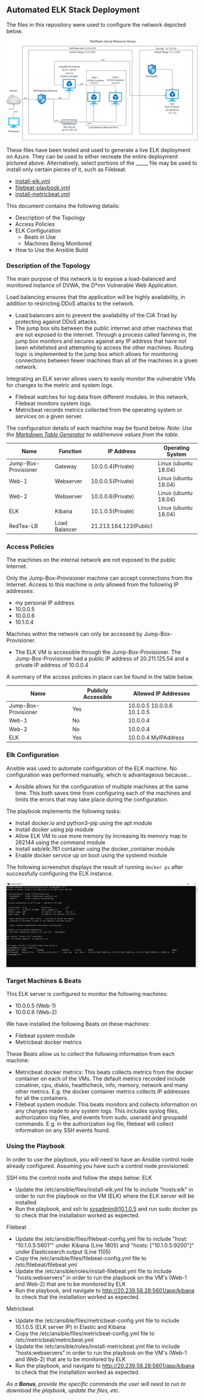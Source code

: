 
## Automated ELK Stack Deployment

The files in this repository were used to configure the network depicted below.

![](Images/Ushany_Network_Diagram.png)

These files have been tested and used to generate a live ELK deployment on Azure. They can be used to either recreate the entire deployment pictured above. Alternatively, select portions of the _____ file may be used to install only certain pieces of it, such as Filebeat.

  - [install-elk.yml](https://github.com/UshanyK/ELK_Stack_Deployment/blob/main/Ansible/install-elk.yml)
  - [filebeat-playbook.yml](https://github.com/UshanyK/ELK_Stack_Deployment/blob/main/Ansible/filebeat-playbook.yml)
  - [install-metricbeat.yml](https://github.com/UshanyK/ELK_Stack_Deployment/blob/main/Ansible/Metricbeat-Playbook.yml)

This document contains the following details:
- Description of the Topology
- Access Policies
- ELK Configuration
  - Beats in Use
  - Machines Being Monitored
- How to Use the Ansible Build


### Description of the Topology

The main purpose of this network is to expose a load-balanced and monitored instance of DVWA, the D*mn Vulnerable Web Application.

Load balancing ensures that the application will be highly availability, in addition to restricting DDoS attacks to the network.
- Load balancers aim to prevent the availability of the CIA Triad by protecting against DDoS attacks.
- The jump box sits between the public internet and other machines that are not exposed to the internet. Through a process called fanning in, the jump box monitors and secures against any IP address that have not been whitelisted and attempting to access the other machines. Routing logic is implemented to the jump box which allows for monitoring connections between fewer machines than all of the machines in a given network.

Integrating an ELK server allows users to easily monitor the vulnerable VMs for changes to the metric and system logs.
- Filebeat watches for log data from different modules. In this network, Filebeat monitors system logs.
- Metricbeat records metrics collected from the operating system or services on a given server.

The configuration details of each machine may be found below.
_Note: Use the [Markdown Table Generator](http://www.tablesgenerator.com/markdown_tables) to add/remove values from the table_.

| Name                 | Function      | IP Address                              | Operating System			 |
|----------------------|---------------|-----------------------------------------|---------------------------------|
| Jump-Box-Provisioner | Gateway       | 10.0.0.4(Private)  | Linux (ubuntu 18.04)            |
| Web-1                | Webserver     | 10.0.0.5(Private)                       | Linux (ubuntu 18.04)            |
| Web-2                | Webserver     | 10.0.0.6(Private)                       | Linux (ubuntu 18.04)            |
| ELK                  | Kibana        | 10.1.0.5(Private) 	  | Linux (ubuntu 18.04)            |
| RedTea-LB            | Load Balancer | 21.213.164.123(Public)                  |              		       |

### Access Policies

The machines on the internal network are not exposed to the public Internet. 

Only the Jump-Box-Provisioner machine can accept connections from the Internet. Access to this machine is only allowed from the following IP addresses:
- my personal IP address
- 10.0.0.5
- 10.0.0.6
- 10.1.0.4

Machines within the network can only be accessed by Jump-Box-Provisioner.
- The ELK VM is accessible through the Jump-Box-Provisioner. The Jump-Box-Provisioner had a public IP address of 20.211.125.54 and a private IP address of 10.0.0.4

A summary of the access policies in place can be found in the table below.

| Name                 | Publicly Accessible | Allowed IP Addresses       |
|----------------------|---------------------|----------------------------|
| Jump-Box-Provisioner | Yes                 | 10.0.0.5 10.0.0.6 10.1.0.5 |
| Web-1                | No                  | 10.0.0.4                   |
| Web-2                | No                  | 10.0.0.4                   |
| ELK                  | Yes                 | 10.0.0.4 MyIPAddress       |

### Elk Configuration

Ansible was used to automate configuration of the ELK machine. No configuration was performed manually, which is advantageous because...
- Ansible allows for the configuration of multiple machines at the same time. This both saves time from configuring each of the machines and limits the errors that may take place during the configuration.

The playbook implements the following tasks:
- Install docker.io and python3-pip using the apt module
- Install docker using pip module
- Allow ELK VM to use more memory by increasing its memory map to 262144 using the command module
- Install seb/elk:761 container using the docker_container module
- Enable docker service up on boot using the systemd module

The following screenshot displays the result of running `docker ps` after successfully configuring the ELK instance.

![](Images/docker_ps.png)

### Target Machines & Beats
This ELK server is configured to monitor the following machines:
- 10.0.0.5 (Web-1)
- 10.0.0.6 (Web-2)

We have installed the following Beats on these machines:
- Filebeat system module
- Metricbeat docker metrics

These Beats allow us to collect the following information from each machine:
- Metricbeat docker metrics: This beats collects metrics from the docker container on each of the VMs. The default metrics recorded include conatiner, cpu, diskio, healthcheck, info, memory, network and many other metrics. E.g. the docker container metrics collects IP addresses for all the containers.
- Filebeat system module: This beats monitors and collects information on any changes made to any system logs. This includes syslog files, authorization log files, and events from sudo, useradd and groupadd commands. E.g. in the authorization log file, filebeat will collect information on any SSH events found.

### Using the Playbook
In order to use the playbook, you will need to have an Ansible control node already configured. Assuming you have such a control node provisioned: 

SSH into the control node and follow the steps below:
ELK
- Update the /etc/ansible/files/install-elk.yml file to include "hosts:elk" in order to run the playbook on the VM (ELK) where the ELK server will be installed 
- Run the playbook, and ssh to sysadmin@10.1.0.5 and run sudo docker ps to check that the installation worked as expected.

Filebeat
- Update the /etc/ansible/files/filebeat-config.yml file to include "host: "10.1.0.5:5601"" under Kibana (Line 1805) and "hosts: ["10.1.0.5:9200"]" under Elasticsearch output (Line 1105)
- Copy the /etc/ansible/files/filebeat-config.yml file to /etc/filebeat/filebeat.yml
- Update the /etc/ansible/roles/install-filebeat.yml file to include "hosts:webservers" in order to run the playbook on the VM's (Web-1 and Web-2) that are to be monitored by ELK 
- Run the playbook, and navigate to http://20.239.58.28:5601/app/kibana to check that the installation worked as expected.

Metricbeat
- Update the /etc/ansible/files/metricbeat-config.yml file to include 10.1.0.5 (ELK server IP) in Elastic and Kibana
- Copy the /etc/ansible/files/metricbeat-config.yml file to /etc/metricbeat/metricbeat.yml
- Update the /etc/ansible/roles/install-metricbeat.yml file to include "hosts:webservers" in order to run the playbook on the VM's (Web-1 and Web-2) that are to be monitored by ELK 
- Run the playbook, and navigate to http://20.239.58.28:5601/app/kibana to check that the installation worked as expected.

_As a **Bonus**, provide the specific commands the user will need to run to download the playbook, update the files, etc._